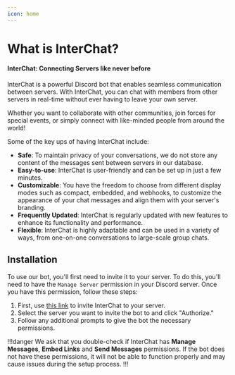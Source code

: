 ```yaml
---
icon: home
---
```


# What is InterChat?

#### InterChat: Connecting Servers like never before

InterChat is a powerful Discord bot that enables seamless communication between servers. With InterChat, you can chat with members from other servers in real-time without ever having to leave your own server.

Whether you want to collaborate with other communities, join forces for special events, or simply connect with like-minded people from around the world!

Some of the key ups of having InterChat include:

* **Safe**: To maintain privacy of your conversations, we do not store any content of the messages sent between servers in our database.
* **Easy-to-use**: InterChat is user-friendly and can be set up in just a few minutes.
* **Customizable**: You have the freedom to choose from different display modes such as compact, embedded, and webhooks, to customize the appearance of your chat messages and align them with your server's branding.
* **Frequently Updated**: InterChat is regularly updated with new features to enhance its functionality and performance.
* **Flexible**: InterChat is highly adaptable and can be used in a variety of ways, from one-on-one conversations to large-scale group chats.

## Installation

To use our bot, you'll first need to invite it to your server. To do this, you'll need to have the `Manage Server` permission in your Discord server. Once you have this permission, follow these steps:

1. First, use [this link](https://dsc.gg/interchat) to invite InterChat to your server.
2. Select the server you want to invite the bot to and click "Authorize."
3. Follow any additional prompts to give the bot the necessary permissions.

!!!danger
We ask that you double-check if InterChat has **Manage Messages**, **Embed Links** and **Send Messages** permissions. If the bot does not have these permissions, it will not be able to function properly and may cause issues during the setup process.
!!!